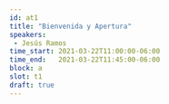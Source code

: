 ```yaml
---
id: at1
title: "Bienvenida y Apertura"
speakers:
 - Jesús Ramos
time_start: 2021-03-22T11:00:00-06:00
time_end:   2021-03-22T11:45:00-06:00
block: a
slot: t1
draft: true
---
```


